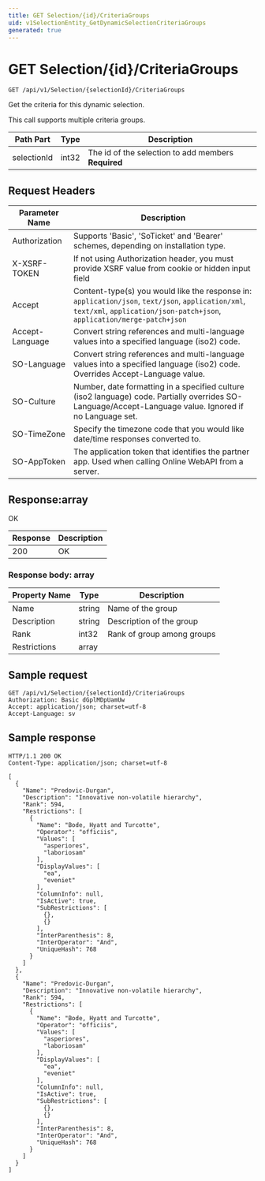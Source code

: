 ```yaml
---
title: GET Selection/{id}/CriteriaGroups
uid: v1SelectionEntity_GetDynamicSelectionCriteriaGroups
generated: true
---
```


# GET Selection/{id}/CriteriaGroups

```http
GET /api/v1/Selection/{selectionId}/CriteriaGroups
```

Get the criteria for this dynamic selection.


This call supports multiple criteria groups.





| Path Part | Type | Description |
|-----------|------|-------------|
| selectionId | int32 | The id of the selection to add members **Required** |



## Request Headers

| Parameter Name | Description |
|----------------|-------------|
| Authorization  | Supports 'Basic', 'SoTicket' and 'Bearer' schemes, depending on installation type. |
| X-XSRF-TOKEN   | If not using Authorization header, you must provide XSRF value from cookie or hidden input field |
| Accept         | Content-type(s) you would like the response in: `application/json`, `text/json`, `application/xml`, `text/xml`, `application/json-patch+json`, `application/merge-patch+json` |
| Accept-Language | Convert string references and multi-language values into a specified language (iso2) code. |
| SO-Language | Convert string references and multi-language values into a specified language (iso2) code. Overrides Accept-Language value. |
| SO-Culture | Number, date formatting in a specified culture (iso2 language) code. Partially overrides SO-Language/Accept-Language value. Ignored if no Language set. |
| SO-TimeZone | Specify the timezone code that you would like date/time responses converted to. |
| SO-AppToken | The application token that identifies the partner app. Used when calling Online WebAPI from a server. |


## Response:array

OK

| Response | Description |
|----------------|-------------|
| 200 | OK |

### Response body: array

| Property Name | Type |  Description |
|----------------|------|--------------|
| Name | string | Name of the group |
| Description | string | Description of the group |
| Rank | int32 | Rank of group among groups |
| Restrictions | array |  |

## Sample request

```http!
GET /api/v1/Selection/{selectionId}/CriteriaGroups
Authorization: Basic dGplMDpUamUw
Accept: application/json; charset=utf-8
Accept-Language: sv
```

## Sample response

```http_
HTTP/1.1 200 OK
Content-Type: application/json; charset=utf-8

[
  {
    "Name": "Predovic-Durgan",
    "Description": "Innovative non-volatile hierarchy",
    "Rank": 594,
    "Restrictions": [
      {
        "Name": "Bode, Hyatt and Turcotte",
        "Operator": "officiis",
        "Values": [
          "asperiores",
          "laboriosam"
        ],
        "DisplayValues": [
          "ea",
          "eveniet"
        ],
        "ColumnInfo": null,
        "IsActive": true,
        "SubRestrictions": [
          {},
          {}
        ],
        "InterParenthesis": 8,
        "InterOperator": "And",
        "UniqueHash": 768
      }
    ]
  },
  {
    "Name": "Predovic-Durgan",
    "Description": "Innovative non-volatile hierarchy",
    "Rank": 594,
    "Restrictions": [
      {
        "Name": "Bode, Hyatt and Turcotte",
        "Operator": "officiis",
        "Values": [
          "asperiores",
          "laboriosam"
        ],
        "DisplayValues": [
          "ea",
          "eveniet"
        ],
        "ColumnInfo": null,
        "IsActive": true,
        "SubRestrictions": [
          {},
          {}
        ],
        "InterParenthesis": 8,
        "InterOperator": "And",
        "UniqueHash": 768
      }
    ]
  }
]
```